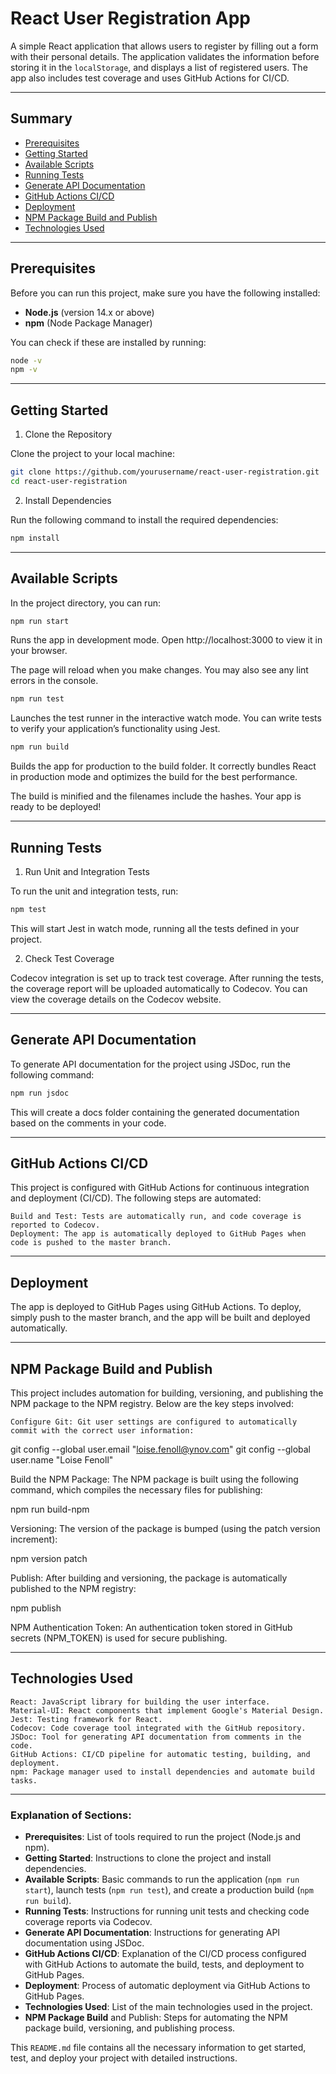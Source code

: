 # React User Registration App

A simple React application that allows users to register by filling out a form with their personal details. The
application validates the information before storing it in the `localStorage`, and displays a list of registered users.
The app also includes test coverage and uses GitHub Actions for CI/CD.

---

## Summary

- [Prerequisites](#prerequisites)
- [Getting Started](#getting-started)
- [Available Scripts](#available-scripts)
- [Running Tests](#running-tests)
- [Generate API Documentation](#generate-api-documentation)
- [GitHub Actions CI/CD](#github-actions-cicd)
- [Deployment](#deployment)
- [NPM Package Build and Publish](#npm-package-build-and-publish)
- [Technologies Used](#technologies-used)

---

## Prerequisites

Before you can run this project, make sure you have the following installed:

- **Node.js** (version 14.x or above)
- **npm** (Node Package Manager)

You can check if these are installed by running:

```bash
node -v
npm -v
```

---

## Getting Started

1. Clone the Repository

Clone the project to your local machine:

```bash
git clone https://github.com/yourusername/react-user-registration.git
cd react-user-registration
```

2. Install Dependencies

Run the following command to install the required dependencies:

```bash
npm install
```

---

## Available Scripts

In the project directory, you can run:

```bash
npm run start
```

Runs the app in development mode.
Open http://localhost:3000 to view it in your browser.

The page will reload when you make changes.
You may also see any lint errors in the console.

```bash
npm run test
```

Launches the test runner in the interactive watch mode.
You can write tests to verify your application’s functionality using Jest.

```bash
npm run build
```

Builds the app for production to the build folder.
It correctly bundles React in production mode and optimizes the build for the best performance.

The build is minified and the filenames include the hashes.
Your app is ready to be deployed!

---

## Running Tests

1. Run Unit and Integration Tests

To run the unit and integration tests, run:

```bash
npm test
```

This will start Jest in watch mode, running all the tests defined in your project.

2. Check Test Coverage

Codecov integration is set up to track test coverage. After running the tests, the coverage report will be uploaded
automatically to Codecov. You can view the coverage details on the Codecov website.

---

## Generate API Documentation

To generate API documentation for the project using JSDoc, run the following command:

```bash
npm run jsdoc
```

This will create a docs folder containing the generated documentation based on the comments in your code.

---

## GitHub Actions CI/CD

This project is configured with GitHub Actions for continuous integration and deployment (CI/CD). The following steps
are automated:

    Build and Test: Tests are automatically run, and code coverage is reported to Codecov.
    Deployment: The app is automatically deployed to GitHub Pages when code is pushed to the master branch.

---

## Deployment

The app is deployed to GitHub Pages using GitHub Actions. To deploy, simply push to the master branch, and the app will
be built and deployed automatically.

---

## NPM Package Build and Publish

This project includes automation for building, versioning, and publishing the NPM package to the NPM registry. Below are
the key steps involved:

    Configure Git: Git user settings are configured to automatically commit with the correct user information:

git config --global user.email "loise.fenoll@ynov.com"
git config --global user.name "Loise Fenoll"

Build the NPM Package: The NPM package is built using the following command, which compiles the necessary files for
publishing:

npm run build-npm

Versioning: The version of the package is bumped (using the patch version increment):

npm version patch

Publish: After building and versioning, the package is automatically published to the NPM registry:

npm publish

NPM Authentication Token: An authentication token stored in GitHub secrets (NPM_TOKEN) is used for secure publishing.

---

## Technologies Used

    React: JavaScript library for building the user interface.
    Material-UI: React components that implement Google's Material Design.
    Jest: Testing framework for React.
    Codecov: Code coverage tool integrated with the GitHub repository.
    JSDoc: Tool for generating API documentation from comments in the code.
    GitHub Actions: CI/CD pipeline for automatic testing, building, and deployment.
    npm: Package manager used to install dependencies and automate build tasks.

---

### Explanation of Sections:

- **Prerequisites**: List of tools required to run the project (Node.js and npm).
- **Getting Started**: Instructions to clone the project and install dependencies.
- **Available Scripts**: Basic commands to run the application (`npm run start`), launch tests (`npm run test`), and
  create a production build (`npm run build`).
- **Running Tests**: Instructions for running unit tests and checking code coverage reports via Codecov.
- **Generate API Documentation**: Instructions for generating API documentation using JSDoc.
- **GitHub Actions CI/CD**: Explanation of the CI/CD process configured with GitHub Actions to automate the build,
  tests, and deployment to GitHub Pages.
- **Deployment**: Process of automatic deployment via GitHub Actions to GitHub Pages.
- **Technologies Used**: List of the main technologies used in the project.
- **NPM Package Build** and Publish: Steps for automating the NPM package build, versioning, and publishing process.

This `README.md` file contains all the necessary information to get started, test, and deploy your project with detailed
instructions.
